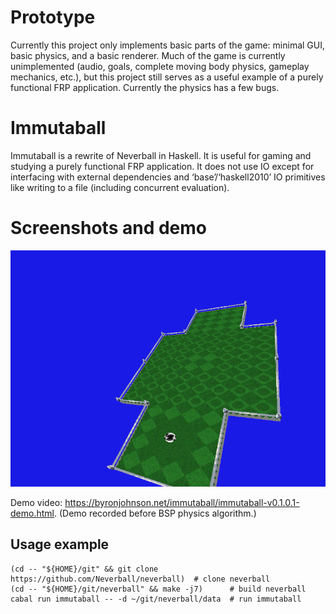 # Prototype

Currently this project only implements basic parts of the game: minimal GUI,
basic physics, and a basic renderer.  Much of the game is currently
unimplemented (audio, goals, complete moving body physics, gameplay mechanics,
etc.), but this project still serves as a useful example of a purely functional
FRP application.  Currently the physics has a few bugs.

# Immutaball

Immutaball is a rewrite of Neverball in Haskell.  It is useful for gaming and
studying a purely functional FRP application.  It does not use IO except for
interfacing with external dependencies and ‘base’/‘haskell2010’ IO primitives
like writing to a file (including concurrent evaluation).

# Screenshots and demo

![screenshot: readme-screenshot0-v0.1.0.1.png](doc/screenshots/readme-screenshot0-v0.1.0.1.png)

Demo video: <https://byronjohnson.net/immutaball/immutaball-v0.1.0.1-demo.html>.
(Demo recorded before BSP physics algorithm.)

## Usage example

```
(cd -- "${HOME}/git" && git clone https://github.com/Neverball/neverball)  # clone neverball
(cd -- "${HOME}/git/neverball" && make -j7)      # build neverball
cabal run immutaball -- -d ~/git/neverball/data  # run immutaball
```
